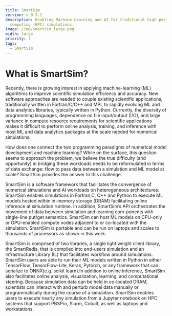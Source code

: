 ```yaml
---
title: SmartSim
version: v 0.3.1
description: Enabling Machine Learning and AI for traditional high performance
  computing (HPC) simulations.
image: /img/smartsim_large.png
width: large
priority: 2
tags:
  - SmartSim
---
```

# What is SmartSim?

Recently, there is growing interest in applying machine-learning (ML) algorithms to improve scientific simulation efficiency and accuracy. New software approaches are needed to couple existing scientific applications, traditionally written in Fortran/C/C++ and MPI, to rapidly evolving ML and data analytics libraries, typically written in Python. Currently, the diversity of programming languages, dependence on file input/output (I/O), and large variance in compute resource requirements for scientific applications makes it difficult to perform online analysis, training, and inference with most ML and data analytics packages at the scale needed for numerical simulations.

How does one connect the two programming paradigms of numerical model development and machine learning? While on the surface, this question seems to approach the problem, we believe the true difficulty (and opportunity) in bridging these workloads needs to be reformulated in terms of data exchange: How to pass data between a simulation and ML model at scale? SmartSim provides the answer to this challenge.

SmartSim is a software framework that facilitates the convergence of numerical simulations and AI workloads on heterogeneous architectures. SmartSim enables simulations in Fortran,C, C++ and Python to execute ML models hosted within in-memory storage (DRAM) facilitating online inference at simulation runtime. In addition, SmartSim’s API orchestrates the movement of data between simulation and learning com-ponents with single-line put/get semantics. SmartSim can host ML models on CPU-only or GPU-enabled compute nodes adjacent to or co-located with the simulation. SmartSim is portable and can be run on laptops and scales to thousands of processors as shown in this work.

SmartSim is comprised of two libraries, a single light weight client library, the SmartRedis, that is compiled into end-users simulation and an Infrastructure Library (IL) that facilitates workflow around simulations. SmartSim users are able to run their ML models written in Python in either TensorFlow, TensorFlow-Lite, Keras, Pytorch, or any framework that can serialize to ONNX(e.g. scikit learn).In addition to online inference, SmartSim also facilitates online analysis, visualization, learning, and computational steering. Because simulation data can be held in co-located DRAM, scientists can interact with and perturb model data manually or programmatically during the course of a simulation. SmartSim enables users to execute nearly any simulation from a Jupyter notebook on HPC systems that support PBSPro, Slurm, Cobalt, as well as laptops and workstations.